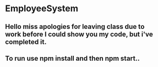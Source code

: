 # EmployeeSystem

## Hello miss apologies for leaving class due to work before I could show you my code, but i've completed it.

## To run use npm install and then npm start..
